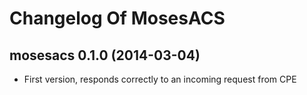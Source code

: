 Changelog Of MosesACS
=====================

## mosesacs 0.1.0 (2014-03-04)

 * First version, responds correctly to an incoming request from CPE